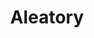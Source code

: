---
title: Aleatory
description: "Elements of a work that are left to chance, often relying on randomization algorithms to affect the narrative or poetic outcome"
---